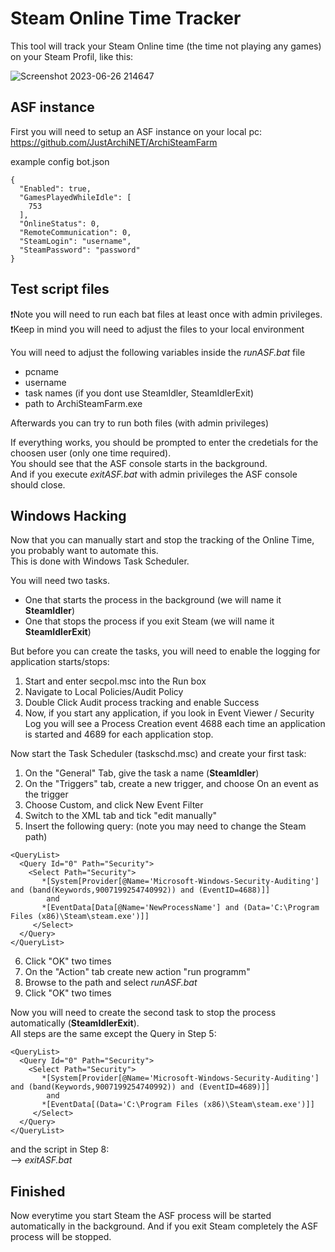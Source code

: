 # Steam Online Time Tracker
This tool will track your Steam Online time (the time not playing any games) on your Steam Profil, like this:

![Screenshot 2023-06-26 214647](https://github.com/stephanschorer/steamonlinetracker/assets/63855548/f6416fac-93ba-43ea-b252-434d5b67ac1d)

## ASF instance
First you will need to setup an ASF instance on your local pc:  
https://github.com/JustArchiNET/ArchiSteamFarm

example config bot.json
```
{
  "Enabled": true,
  "GamesPlayedWhileIdle": [
    753
  ],
  "OnlineStatus": 0,
  "RemoteCommunication": 0,
  "SteamLogin": "username",
  "SteamPassword": "password"
}
```

## Test script files
❗Note you will need to run each bat files at least once with admin privileges.  
❗Keep in mind you will need to adjust the files to your local environment  

You will need to adjust the following variables inside the *runASF.bat* file
- pcname
- username
- task names (if you dont use SteamIdler, SteamIdlerExit)
- path to ArchiSteamFarm.exe

Afterwards you can try to run both files (with admin privileges)

If everything works, you should be prompted to enter the credetials for the choosen user (only one time required).  
You should see that the ASF console starts in the background.  
And if you execute *exitASF.bat* with admin privileges the ASF console should close.

## Windows Hacking
Now that you can manually start and stop the tracking of the Online Time, you probably want to automate this.  
This is done with Windows Task Scheduler.

You will need two tasks.
- One that starts the process in the background (we will name it **SteamIdler**)
- One that stops the process if you exit Steam (we will name it **SteamIdlerExit**)

But before you can create the tasks, you will need to enable the logging for application starts/stops:
1. Start and enter secpol.msc into the Run box
2. Navigate to Local Policies/Audit Policy
3. Double Click Audit process tracking and enable Success
4. Now, if you start any application, if you look in Event Viewer / Security Log you will see a Process Creation event 4688 each time an application is started and 4689 for each application stop.    

Now start the Task Scheduler (taskschd.msc) and create your first task:
1. On the "General" Tab, give the task a name (**SteamIdler**)
2. On the "Triggers" tab, create a new trigger, and choose On an event as the trigger
3. Choose Custom, and click New Event Filter
4. Switch to the XML tab and tick "edit manually"
5. Insert the following query: (note you may need to change the Steam path)
```
<QueryList>
  <Query Id="0" Path="Security">
    <Select Path="Security">
       *[System[Provider[@Name='Microsoft-Windows-Security-Auditing'] and (band(Keywords,9007199254740992)) and (EventID=4688)]]
        and
       *[EventData[Data[@Name='NewProcessName'] and (Data='C:\Program Files (x86)\Steam\steam.exe')]]
     </Select>
  </Query>
</QueryList>
```
6. Click "OK" two times
7. On the "Action" tab create new action "run programm"
8. Browse to the path and select *runASF.bat*
9. Click "OK" two times

Now you will need to create the second task to stop the process automatically (**SteamIdlerExit**).  
All steps are the same except the Query in Step 5:
```
<QueryList>
  <Query Id="0" Path="Security">
    <Select Path="Security">
       *[System[Provider[@Name='Microsoft-Windows-Security-Auditing'] and (band(Keywords,9007199254740992)) and (EventID=4689)]]
        and
       *[EventData[(Data='C:\Program Files (x86)\Steam\steam.exe')]]
     </Select>
  </Query>
</QueryList>
```

and the script in Step 8:  
--> *exitASF.bat*

## Finished

Now everytime you start Steam the ASF process will be started automatically in the background.
And if you exit Steam completely the ASF process will be stopped.
